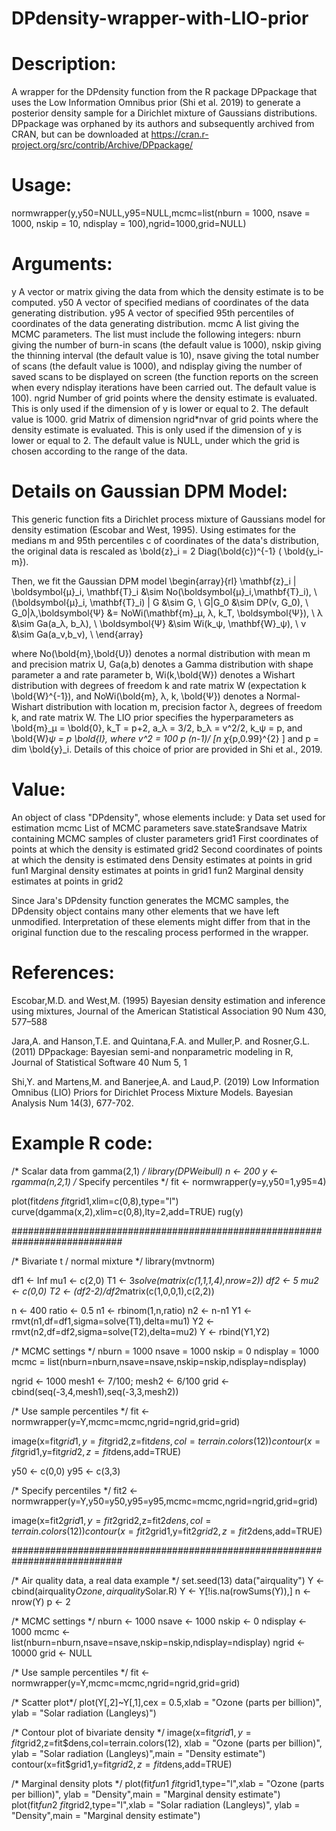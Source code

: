 # DPdensity-wrapper-with-LIO-prior
# Description:
A wrapper for the DPdensity function from the R package DPpackage that uses the Low Information Omnibus prior (Shi et al. 2019) to generate a posterior density sample for a Dirichlet mixture of Gaussians distributions. DPpackage was orphaned by its authors and subsequently archived from CRAN, but can be downloaded at https://cran.r-project.org/src/contrib/Archive/DPpackage/

# Usage:
normwrapper(y,y50=NULL,y95=NULL,mcmc=list(nburn = 1000, nsave = 1000, nskip = 10, ndisplay = 100),ngrid=1000,grid=NULL)

# Arguments:
y	          A vector or matrix giving the data from which the density estimate is to be computed.
y50	          A vector of specified medians of coordinates of the data generating distribution.
y95	          A vector of specified 95th percentiles of coordinates of the data generating distribution.
mcmc	          A list giving the MCMC parameters. The list must include the following integers: nburn giving the number of burn-in scans (the default value is 1000), nskip giving the thinning interval (the default value is 10), nsave giving the total number of scans (the default value is 1000), and ndisplay giving the number of saved scans to be displayed on screen (the function reports on the screen when every ndisplay iterations have been carried out. The default value is 100).
ngrid   	  Number of grid points where the density estimate is evaluated. This is only used if the dimension of y is lower or equal to 2. The default value is 1000.
grid  	    Matrix of dimension ngrid*nvar of grid points where the density estimate is evaluated. This is only used if the dimension of y is lower or equal to 2. The default value is NULL, under which the grid is chosen according to the range of the data.

# Details on Gaussian DPM Model:
This generic function fits a Dirichlet process mixture of Gaussians model for density estimation (Escobar and West, 1995). Using estimates for the medians m and 95th percentiles c of coordinates of the data's distribution, the original data is rescaled as \bold{z}_i = 2 Diag(\bold{c})^{-1} ( \bold{y_i-m}).

Then, we fit the Gaussian DPM model
\begin{array}{rl} \mathbf{z}_i | \boldsymbol{μ}_i, \mathbf{T}_i &\sim No(\boldsymbol{μ}_i,\mathbf{T}_i), \\ (\boldsymbol{μ}_i, \mathbf{T}_i) | G &\sim G, \\ G|G_0 &\sim DP(ν, G_0), \\ G_0|λ,\boldsymbol{Ψ} &= NoWi(\mathbf{m}_μ, λ, k_T, \boldsymbol{Ψ}), \\ λ &\sim Ga(a_λ, b_λ), \\ \boldsymbol{Ψ} &\sim Wi(k_ψ, \mathbf{W}_ψ), \\ ν &\sim Ga(a_ν,b_ν), \\ \end{array}

where No(\bold{m},\bold{U}) denotes a normal distribution with mean m and precision matrix U, Ga(a,b) denotes a Gamma distribution with shape parameter a and rate parameter b, Wi(k,\bold{W}) denotes a Wishart distribution with degrees of freedom k and rate matrix W (expectation k \bold{W}^{-1}), and NoWi(\bold{m}, λ, k, \bold{Ψ}) denotes a Normal-Wishart distribution with location m, precision factor λ, degrees of freedom k, and rate matrix W. The LIO prior specifies the hyperparameters as \bold{m}_μ = \bold{0}, k_T = p+2, a_λ = 3/2, b_λ = v^2/2, k_ψ = p, and \bold{W}_ψ = p \bold{I}, where v^2 = 100 p (n-1)/ [n χ_{p,0.99}^{2} ] and p = dim \bold{y}_i. Details of this choice of prior are provided in Shi et al., 2019.

# Value:
An object of class "DPdensity", whose elements include:
y	                Data set used for estimation
mcmc	                List of MCMC parameters
save.state$randsave	 Matrix containing MCMC samples of cluster parameters
grid1	           First coordinates of points at which the density is estimated
grid2	           Second coordinates of points at which the density is estimated
dens	                Density estimates at points in grid
fun1	                Marginal density estimates at points in grid1
fun2	                Marginal density estimates at points in grid2

Since Jara's DPdensity function generates the MCMC samples, the DPdensity object contains many other elements that we have left unmodified. Interpretation of these elements might differ from that in the original function due to the rescaling process performed in the wrapper.

# References:

Escobar,M.D. and West,M. (1995) Bayesian density estimation and inference using mixtures, Journal of the American Statistical Association 90 Num 430, 577–588

Jara,A. and Hanson,T.E. and Quintana,F.A. and Muller,P. and Rosner,G.L.(2011) DPpackage: Bayesian semi-and nonparametric modeling in R, Journal of Statistical Software 40 Num 5, 1

Shi,Y. and Martens,M. and Banerjee,A. and Laud,P. (2019) Low Information Omnibus (LIO) Priors for Dirichlet Process Mixture Models. Bayesian Analysis Num 14(3), 677-702.

# Example R code:

/* Scalar data from gamma(2,1) */ 
library(DPWeibull)
n <-  200
y <- rgamma(n,2,1)
/* Specify percentiles */
fit <- normwrapper(y=y,y50=1,y95=4)

plot(fit$dens~fit$grid1,xlim=c(0,8),type="l")
curve(dgamma(x,2),xlim=c(0,8),lty=2,add=TRUE)
rug(y)

############################################################################

/* Bivariate t / normal mixture */
library(mvtnorm)

df1 <- Inf
mu1 <- c(2,0)
T1 <- 3*solve(matrix(c(1,1,1,4),nrow=2))
df2 <- 5
mu2 <- c(0,0)
T2 <- (df2-2)/df2*matrix(c(1,0,0,1),c(2,2))

n <- 400
ratio <- 0.5
n1 <- rbinom(1,n,ratio)
n2 <- n-n1
Y1 <- rmvt(n1,df=df1,sigma=solve(T1),delta=mu1)
Y2 <- rmvt(n2,df=df2,sigma=solve(T2),delta=mu2)
Y <- rbind(Y1,Y2)

/* MCMC settings */
nburn = 1000
nsave = 1000
nskip = 0
ndisplay = 1000
mcmc = list(nburn=nburn,nsave=nsave,nskip=nskip,ndisplay=ndisplay)

ngrid <- 1000
mesh1 <- 7/100;
mesh2 <- 6/100
grid <- cbind(seq(-3,4,mesh1),seq(-3,3,mesh2))

/* Use sample percentiles */
fit <- normwrapper(y=Y,mcmc=mcmc,ngrid=ngrid,grid=grid)

image(x=fit$grid1,y=fit$grid2,z=fit$dens,col=terrain.colors(12))
contour(x=fit$grid1,y=fit$grid2,z=fit$dens,add=TRUE)

y50 <- c(0,0)
y95 <- c(3,3)

/* Specify percentiles */
fit2 <- normwrapper(y=Y,y50=y50,y95=y95,mcmc=mcmc,ngrid=ngrid,grid=grid)

image(x=fit2$grid1,y=fit2$grid2,z=fit2$dens,col=terrain.colors(12))
contour(x=fit2$grid1,y=fit2$grid2,z=fit2$dens,add=TRUE)

############################################################################

/* Air quality data, a real data example */
set.seed(13)
data("airquality")
Y <- cbind(airquality$Ozone,airquality$Solar.R)
Y <- Y[!is.na(rowSums(Y)),]
n <- nrow(Y)
p <- 2

/* MCMC settings */
nburn <- 1000
nsave <- 1000
nskip <- 0
ndisplay <- 1000
mcmc <- list(nburn=nburn,nsave=nsave,nskip=nskip,ndisplay=ndisplay)
ngrid <- 10000
grid <- NULL

/* Use sample percentiles */
fit <- normwrapper(y=Y,mcmc=mcmc,ngrid=ngrid,grid=grid)

/* Scatter plot*/
plot(Y[,2]~Y[,1],cex = 0.5,xlab = "Ozone (parts per billion)",
     ylab = "Solar radiation (Langleys)")

/* Contour plot of bivariate density */
image(x=fit$grid1,y=fit$grid2,z=fit$dens,col=terrain.colors(12),
      xlab = "Ozone (parts per billion)",
      ylab = "Solar radiation (Langleys)",main = "Density estimate")
contour(x=fit$grid1,y=fit$grid2,z=fit$dens,add=TRUE)

/* Marginal density plots */
plot(fit$fun1~fit$grid1,type="l",xlab = "Ozone (parts per billion)",
     ylab = "Density",main = "Marginal density estimate")
plot(fit$fun2~fit$grid2,type="l",xlab = "Solar radiation (Langleys)",
     ylab = "Density",main = "Marginal density estimate")


